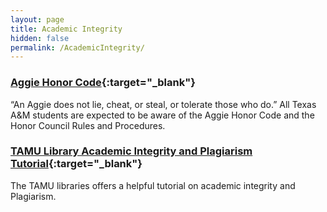 ```yaml
---
layout: page
title: Academic Integrity
hidden: false
permalink: /AcademicIntegrity/
---
```



### [Aggie Honor Code](http://aggiehonor.tamu.edu/){:target="_blank"}
“An Aggie does not lie, cheat, or steal, or tolerate those who do.” 
All Texas A&M students are expected to be aware of the Aggie Honor Code 
and the Honor Council Rules and Procedures.

### [TAMU Library Academic Integrity and Plagiarism Tutorial](https://library.tamu.edu/services/library_tutorials/academic_integrity/index.html){:target="_blank"}
The TAMU libraries offers a helpful tutorial on academic integrity 
and Plagiarism.